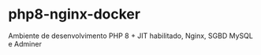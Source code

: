 # php8-nginx-docker
Ambiente de desenvolvimento PHP 8 + JIT habilitado, Nginx, SGBD MySQL e Adminer
